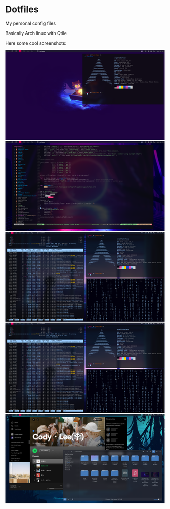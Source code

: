 # Dotfiles
My personal config files

Basically Arch linux with Qtile

Here some cool screenshots:

![My desktop](https://github.com/Angeloth2077/Dotfiles/blob/923adc5bc1e7ebbc3643902902532e1841fc5a95/Images/Screenshots/Screenshot_2022-04-27-00_1920x1080.png "The Desktop")
![Google](https://github.com/Angeloth2077/Dotfiles/blob/923adc5bc1e7ebbc3643902902532e1841fc5a95/Images/Screenshots/Screenshot_2022-04-27-07_1920x1080.png "google")
![Hacker mode](https://github.com/Angeloth2077/Dotfiles/blob/923adc5bc1e7ebbc3643902902532e1841fc5a95/Images/Screenshots/Screenshot_2022-04-27-51_1920x1080.png "Hacking")
![Nvim](https://github.com/Angeloth2077/Dotfiles/blob/923adc5bc1e7ebbc3643902902532e1841fc5a95/Images/Screenshots/Screenshot_2022-04-27-51_1920x1080.png "my neovim")
![G and spotify](https://github.com/Angeloth2077/Dotfiles/blob/923adc5bc1e7ebbc3643902902532e1841fc5a95/Images/Screenshots/Screenshot_2022-04-27-55_1920x1080.png "yeah")
